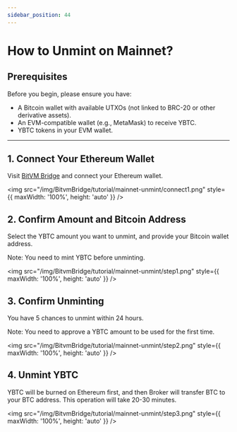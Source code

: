 ```yaml
---
sidebar_position: 44
---
```


# How to Unmint on Mainnet?

## Prerequisites

Before you begin, please ensure you have:

- A Bitcoin wallet with available UTXOs (not linked to BRC-20 or other derivative assets).
- An EVM-compatible wallet (e.g., MetaMask) to receive YBTC.
- YBTC tokens in your EVM wallet.

---

## 1. Connect Your Ethereum Wallet

Visit [BitVM Bridge](https://bitvmbridge.bitlayer.org/bridge-pro/unmint) and connect your Ethereum wallet.

<img src="/img/BitvmBridge/tutorial/mainnet-unmint/connect1.png" style={{ maxWidth: '100%', height: 'auto' }}  />

## 2. Confirm Amount and Bitcoin Address

Select the YBTC amount you want to unmint, and provide your Bitcoin wallet address.

Note: You need to mint YBTC before unminting.

<img src="/img/BitvmBridge/tutorial/mainnet-unmint/step1.png" style={{ maxWidth: '100%', height: 'auto' }} />

## 3. Confirm Unminting

You have 5 chances to unmint within 24 hours.

Note: You need to approve a YBTC amount to be used for the first time.

<img src="/img/BitvmBridge/tutorial/mainnet-unmint/step2.png" style={{ maxWidth: '100%', height: 'auto' }} />

## 4. Unmint YBTC

YBTC will be burned on Ethereum first, and then Broker will transfer BTC to your BTC address. This operation will take 20-30 minutes.

<img src="/img/BitvmBridge/tutorial/mainnet-unmint/step3.png" style={{ maxWidth: '100%', height: 'auto' }} />

